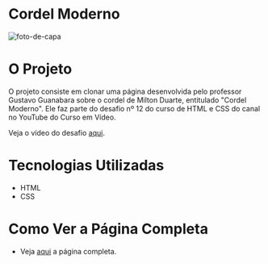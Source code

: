 # Cordel Moderno

![foto-de-capa](https://github.com/gleysson-nunes/cordel-moderno/assets/141166513/2788e7f5-43e1-4dce-8329-226bef4aa6bd)


# O Projeto

O projeto consiste em clonar uma página desenvolvida pelo professor Gustavo Guanabara sobre o cordel de Milton Duarte, entitulado "Cordel Moderno". Ele faz parte do desafio nº 12 do curso de HTML e CSS do canal no YouTube do Curso em Vídeo.

Veja o vídeo do desafio [aqui](https://www.youtube.com/watch?v=cz7AoKGcwlY&list=PLHz_AreHm4dmcAviDwiGgHbeEJToxbOpZ&index=19).

# Tecnologias Utilizadas

* HTML
* CSS

# Como Ver a Página Completa

* Veja [aqui](https://gleysson-nunes.github.io/cordel-moderno/) a página completa.
